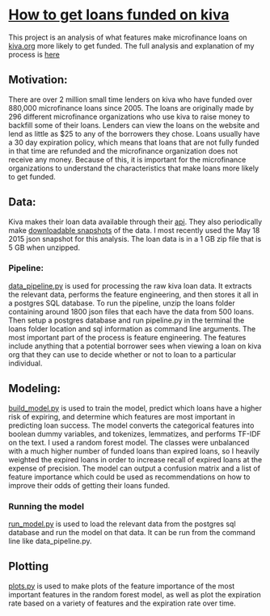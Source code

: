 # [How to get loans funded on kiva](http://mattlichti.github.io/kiva-funding/)

This project is an analysis of what features make microfinance loans on [kiva.org](kiva.org) more likely to get funded. The full analysis and explanation of my process is [here](http://mattlichti.github.io/kiva-funding/)


## Motivation: 

 There are over 2 million small time lenders on kiva who have funded over 880,000 microfinance loans since 2005. The loans are originally made by 296 different microfinance organizations who use kiva to raise money to backfill some of their loans. Lenders can view the loans on the website and lend as little as $25 to any of the borrowers they chose. Loans usually have a 30 day expiration policy, which means that loans that are not fully funded in that time are refunded and the microfinance organization does not receive any money. Because of this, it is important for the microfinance organizations to understand the characteristics that make loans more likely to get funded.

## Data:

Kiva makes their loan data available through their [api](http://build.kiva.org/). They also periodically make [downloadable snapshots](http://build.kiva.org/docs/data/snapshots) of the data. I most recently used the May 18 2015 json snapshot for this analysis. The loan data is in a 1 GB zip file that is 5 GB when unzipped. 

### Pipeline:

[data_pipeline.py](https://github.com/mattlichti/kiva-fundraising-success/blob/master/data_pipeline.py) is used for processing the raw kiva loan data. It extracts the relevant data, performs the feature engineering, and then stores it all in a postgres SQL database. To run the pipeline, unzip the loans folder containing around 1800 json files that each have the data from 500 loans. Then setup a postgres database and run pipeline.py in the terminal the loans folder location and sql information as command line arguments. The most important part of the process is feature engineering. The features include anything that a potential borrower sees when viewing a loan on kiva org that they can use to decide whether or not to loan to a particular individual. 


## Modeling:
[build_model.py](https://github.com/mattlichti/kiva-fundraising-success/blob/master/build_model.py) is used to train the model, predict which loans have a higher risk of expiring, and determine which features are most important in predicting loan success. The model converts the categorical features into boolean dummy variables, and tokenizes, lemmatizes, and performs TF-IDF on the text. I used a random forest model. The classes were unbalanced with a much higher number of funded loans than expired loans, so I heavily weighted the expired loans in order to increase recall of expired loans at the expense of precision. The model can output a confusion matrix and a list of feature importance which could be used as recommendations on how to improve their odds of getting their loans funded.  

### Running the model
[run_model.py](https://github.com/mattlichti/kiva-fundraising-success/blob/master/run_model.py) is used to load the relevant data from the postgres sql database and run the model on that data. It can be run from the command line like data_pipeline.py.

## Plotting
[plots.py](https://github.com/mattlichti/kiva-fundraising-success/blob/master/plots.py) is used to make plots of the feature importance of the most important features in the random forest model, as well as plot the expiration rate based on a variety of features and the expiration rate over time.
